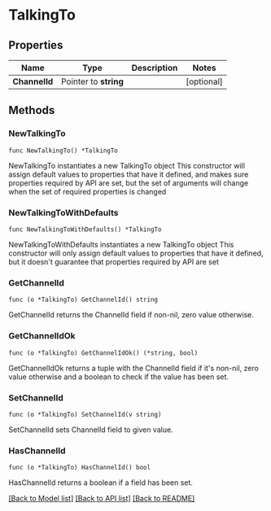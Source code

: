 # TalkingTo

## Properties

Name | Type | Description | Notes
------------ | ------------- | ------------- | -------------
**ChannelId** | Pointer to **string** |  | [optional]

## Methods

### NewTalkingTo

`func NewTalkingTo() *TalkingTo`

NewTalkingTo instantiates a new TalkingTo object
This constructor will assign default values to properties that have it defined,
and makes sure properties required by API are set, but the set of arguments
will change when the set of required properties is changed

### NewTalkingToWithDefaults

`func NewTalkingToWithDefaults() *TalkingTo`

NewTalkingToWithDefaults instantiates a new TalkingTo object
This constructor will only assign default values to properties that have it defined,
but it doesn't guarantee that properties required by API are set

### GetChannelId

`func (o *TalkingTo) GetChannelId() string`

GetChannelId returns the ChannelId field if non-nil, zero value otherwise.

### GetChannelIdOk

`func (o *TalkingTo) GetChannelIdOk() (*string, bool)`

GetChannelIdOk returns a tuple with the ChannelId field if it's non-nil, zero value otherwise
and a boolean to check if the value has been set.

### SetChannelId

`func (o *TalkingTo) SetChannelId(v string)`

SetChannelId sets ChannelId field to given value.

### HasChannelId

`func (o *TalkingTo) HasChannelId() bool`

HasChannelId returns a boolean if a field has been set.

[[Back to Model list]](../README.md#documentation-for-models) [[Back to API list]](../README.md#documentation-for-api-endpoints) [[Back to README]](../README.md)
